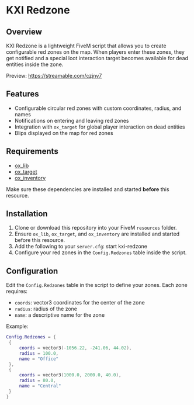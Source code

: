 # KXI Redzone

## Overview

KXI Redzone is a lightweight FiveM script that allows you to create configurable red zones on the map. When players enter these zones, they get notified and a special loot interaction target becomes available for dead entities inside the zone.

Preview: https://streamable.com/czjnv7

## Features

- Configurable circular red zones with custom coordinates, radius, and names  
- Notifications on entering and leaving red zones  
- Integration with `ox_target` for global player interaction on dead entities  
- Blips displayed on the map for red zones  

## Requirements

- [ox_lib](https://github.com/overextended/ox_lib)  
- [ox_target](https://github.com/overextended/ox_target)  
- [ox_inventory](https://github.com/overextended/ox_inventory)  

Make sure these dependencies are installed and started **before** this resource.

## Installation

1. Clone or download this repository into your FiveM `resources` folder.  
2. Ensure `ox_lib`, `ox_target`, and `ox_inventory` are installed and started before this resource.  
3. Add the following to your `server.cfg`: start kxi-redzone
4. Configure your red zones in the `Config.Redzones` table inside the script.

## Configuration

Edit the `Config.Redzones` table in the script to define your zones. Each zone requires:

- `coords`: vector3 coordinates for the center of the zone  
- `radius`: radius of the zone
- `name`: a descriptive name for the zone  

Example:

```lua
Config.Redzones = {
 {
     coords = vector3(-1056.22, -241.06, 44.02),
     radius = 100.0,
     name = "Office"
 },
 {
     coords = vector3(1000.0, 2000.0, 40.0),
     radius = 80.0,
     name = "Central"
 }
}

